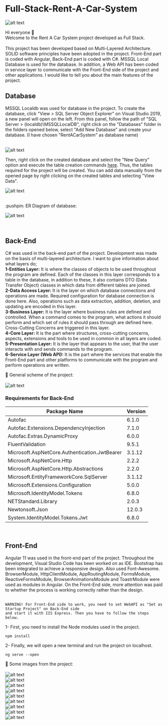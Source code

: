 # Full-Stack-Rent-A-Car-System

![alt text](https://i.hizliresim.com/7TfAdR.png)

Hi everyone :wave: <br>
Welcome to the Rent A Car System project developed as Full Stack. <br> <br>
This project has been developed based on Multi-Layered Architecture. 
SOLID software principles have been adopted in the project. 
Front-End part is coded with Angular, Back-End part is coded with C#. 
MSSQL Local Database is used for the database. 
In addition, a Web API has been coded in service layer to communicate with the Front-End side of the project and other applications. 
I would like to tell you about the main features of the project.
<br>

<h2>
Database
</h2>
MSSQL Localdb was used for database in the project. 
To create the database, click "View > SQL Server Object Explorer" on Visual Studio 2019, a new panel will open on the left. 
From this panel, follow the path of "SQL Server > (localdb)\MSSQLLocalDB", right click on the "Databases" folder in the folders opened below, 
select "Add New Database" and create your database. (I have chosen "RentACarSystem" as database name) <br>
<br>

![alt text](https://i.hizliresim.com/9oNgBu.png)

Then, right click on the created database and select the "New Query" option and execute the table creation commands <a href="https://github.com/smartman1234/Full-Stack-Rent-A-Car-System/blob/main/Back-End/CreateTableScript.sql">here</a>. 
Thus, the tables required for the project will be created. 
You can add data manually from the opened page by right clicking on the created tables and selecting "View Data".

![alt text](https://i.hizliresim.com/cB91j4.png)

<br>
:pushpin: ER Diagram of database: <br>

![alt text](https://i.hizliresim.com/u7rqgR.png)

<br>

<h2>
Back-End
</h2>
C# was used in the back-end part of the project. Development was made on the basis of multi-layered architecture. I want to give information about what layers do; <br>
<b>1-Entities Layer:</b> It is where the classes of objects to be used throughout the program are defined. 
Each of the classes in this layer corresponds to a table in the database, in addition to these, it also contains DTO (Data Transfer Object) classes in which data from different tables are joined. <br>
<b>2-Data Access Layer:</b> It is the layer on which database connections and operations are made. Required configuration for database connection is done here. 
Also, operations such as data extraction, addition, deletion, and updating are encoded in this layer. <br>
<b>3-Business Layer:</b> It is the layer where business rules are defined and controlled. When a command comes to the program, 
what actions it should perform and which set of rules it should pass through are defined here. Cross-Cutting Concerns are triggered in this layer. <br>
<b>4-Core Layer:</b> It is the part where structures, cross-cutting concerns, aspects, extensions and tools to be used in common in all layers are coded. <br>
<b>5-Presentation Layer:</b> It is the layer that appears to the user, that the user interacts with and sends commands to the program. <br>
<b>6-Service Layer (Web API):</b> It is the part where the services that enable the Front-End part and other platforms to communicate with the program and perform operations are written. <br>

:pushpin: General scheme of the project:
<br><br>
![alt text](https://i.hizliresim.com/fmnoOo.png)
<br>

<h3>
Requirements for Back-End
</h3>

| Package Name  | Version |
| ------------- | ------------- |
| Autofac | 6.1.0  |
| Autofac.Extensions.DependencyInjection  | 7.1.0  |
| Autofac.Extras.DynamicProxy  | 6.0.0  |
| FluentValidation  | 9.5.1  |
| Microsoft.AspNetCore.Authentication.JwtBearer  | 3.1.12  |
| Microsoft.AspNetCore.Http  | 2.2.2 |
| Microsoft.AspNetCore.Http.Abstractions  | 2.2.0  |
| Microsoft.EntityFrameworkCore.SqlServer  | 3.1.12  |
| Microsoft.Extensions.Configuration  | 5.0.0  |
| Microsoft.IdentityModel.Tokens  | 6.8.0  |
| NETStandard.Library  | 2.0.3  |
| Newtonsoft.Json  | 12.0.3  |
| System.IdentityModel.Tokens.Jwt | 6.8.0 |

<br>
<h2>
Front-End
</h2>
Angular 11 was used in the front-end part of the project. Throughout the development, Visual Studio Code has been worked on as IDE. Bootstrap has been integrated to achieve a responsive design.
Also used Font-Awesome. BrowserModule, HttpClientModule, AppRoutingModule, FormsModule, ReactiveFormsModule, BrowserAnimationsModule and ToastrModule were used as modules in Angular. 
On the Front-End side, more attention was paid to whether the process is working correctly rather than the design. <br>
<br>

```
WARNING! For Front-End side to work, you need to set WebAPI as "Set as Startup Project" on Back-End side 
and start it with IIS Express. Then you have to follow the steps below.
```
1- First, you need to install the Node modules used in the project. <br>
```
npm install
```
2- Finally, we will open a new terminal and run the project on localhost. <br>
```
ng serve --open
```

:pushpin: Some images from the project:
<br><br>
![alt text](https://i.hizliresim.com/t8ZIVI.png) <br>
![alt text](https://i.hizliresim.com/5ne26l.png) <br>
![alt text](https://i.hizliresim.com/qfVlQv.png) <br>
![alt text](https://i.hizliresim.com/Ihqcyq.png) <br>
![alt text](https://i.hizliresim.com/Hm3RQM.png) <br>
![alt text](https://i.hizliresim.com/vkXjeY.png) <br>
![alt text](https://i.hizliresim.com/VHJtrw.png) <br>
![alt text](https://i.hizliresim.com/x4LrJa.png) <br>
![alt text](https://i.hizliresim.com/tbbss3.png) <br>
<br>

<br>
